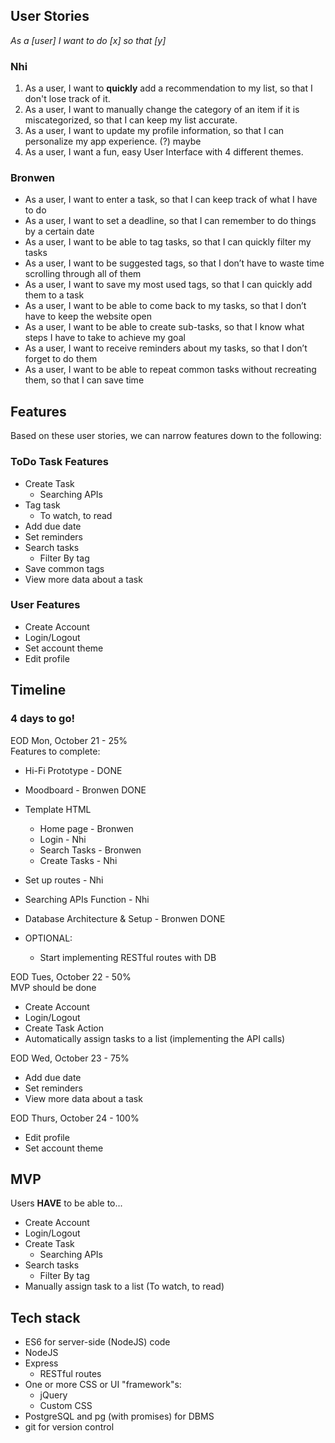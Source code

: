 ## User Stories
_As a [user] I want to do [x] so that [y]_

### Nhi
  1. As a user, I want to **quickly** add a recommendation to my list, so that I don't lose track of it.
  2. As a user, I want to manually change the category of an item if it is miscategorized, so that I can keep my list accurate.
  3. As a user, I want to update my profile information, so that I can personalize my app experience. (?) maybe
  4. As a user, I want a fun, easy User Interface with 4 different themes. 

### Bronwen
  * As a user, I want to enter a task, so that I can keep track of what I have to do
  * As a user, I want to set a deadline, so that I can remember to do things by a certain date
  * As a user, I want to be able to tag tasks, so that I can quickly filter my tasks
  * As a user, I want to be suggested tags, so that I don’t have to waste time scrolling through all of them
  * As a user, I want to save my most used tags, so that I can quickly add them to a task
  * As a user, I want to be able to come back to my tasks, so that I don’t have to keep the website open
  * As a user, I want to be able to create sub-tasks, so that I know what steps I have to take to achieve my goal
  * As a user, I want to receive reminders about my tasks, so that I don’t forget to do them
  * As a user, I want to be able to repeat common tasks without recreating them, so that I can save time

  ## Features
  Based on these user stories, we can narrow features down to the following:

  ### ToDo Task Features
  * Create Task
    * Searching APIs
  * Tag task
    * To watch, to read
  * Add due date
  * Set reminders
  * Search tasks
    * Filter By tag
  * Save common tags
  * View more data about a task

  
  ### User Features
  * Create Account
  * Login/Logout
  * Set account theme
  * Edit profile

## Timeline
### 4 days to go!<br>
EOD Mon, October 21 - 25%<br>
Features to complete:
  * Hi-Fi Prototype - DONE
  * Moodboard - Bronwen DONE
  * Template HTML
    * Home page - Bronwen
    * Login - Nhi
    * Search Tasks - Bronwen
    * Create Tasks - Nhi
  * Set up routes - Nhi
  * Searching APIs Function - Nhi
  * Database Architecture & Setup - Bronwen DONE

  * OPTIONAL: 
    * Start implementing RESTful routes with DB

EOD Tues, October 22 - 50%<br>
MVP should be done
  * Create Account
  * Login/Logout
  * Create Task Action
  * Automatically assign tasks to a list (implementing the API calls)

EOD Wed, October 23 - 75%<br>
  * Add due date
  * Set reminders
  * View more data about a task

EOD Thurs, October 24 - 100%
* Edit profile
* Set account theme

## MVP
Users **HAVE** to be able to...
* Create Account
* Login/Logout
* Create Task
  * Searching APIs
* Search tasks
  * Filter By tag
* Manually assign task to a list (To watch, to read)

## Tech stack
* ES6 for server-side (NodeJS) code
* NodeJS
* Express
  * RESTful routes
* One or more CSS or UI "framework"s:
  * jQuery
  * Custom CSS
* PostgreSQL and pg (with promises) for DBMS
* git for version control
